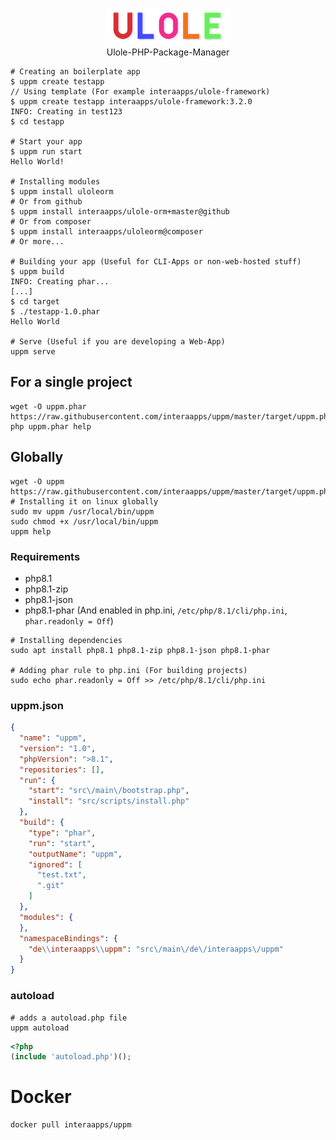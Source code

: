 <p align="center"><img src="./src/resources/ulole.svg" width="200"><br>Ulole-PHP-Package-Manager</p>


```shell
# Creating an boilerplate app
$ uppm create testapp
// Using template (For example interaapps/ulole-framework)
$ uppm create testapp interaapps/ulole-framework:3.2.0
INFO: Creating in test123
$ cd testapp

# Start your app
$ uppm run start
Hello World!

# Installing modules
$ uppm install uloleorm
# Or from github
$ uppm install interaapps/ulole-orm+master@github
# Or from composer
$ uppm install interaapps/uloleorm@composer
# Or more...

# Building your app (Useful for CLI-Apps or non-web-hosted stuff)
$ uppm build
INFO: Creating phar...
[...]
$ cd target
$ ./testapp-1.0.phar
Hello World

# Serve (Useful if you are developing a Web-App)
uppm serve
```

## For a single project
```shell
wget -O uppm.phar https://raw.githubusercontent.com/interaapps/uppm/master/target/uppm.phar
php uppm.phar help
```
## Globally
```shell
wget -O uppm https://raw.githubusercontent.com/interaapps/uppm/master/target/uppm.phar
# Installing it on linux globally
sudo mv uppm /usr/local/bin/uppm
sudo chmod +x /usr/local/bin/uppm
uppm help
```

### Requirements
- php8.1
- php8.1-zip
- php8.1-json
- php8.1-phar (And enabled in php.ini, `/etc/php/8.1/cli/php.ini`, `phar.readonly = Off`)
```shell
# Installing dependencies
sudo apt install php8.1 php8.1-zip php8.1-json php8.1-phar

# Adding phar rule to php.ini (For building projects)
sudo echo phar.readonly = Off >> /etc/php/8.1/cli/php.ini
```

### uppm.json

```json
{
  "name": "uppm",
  "version": "1.0",
  "phpVersion": ">8.1",
  "repositories": [],
  "run": {
    "start": "src\/main\/bootstrap.php",
    "install": "src/scripts/install.php"
  },
  "build": {
    "type": "phar",
    "run": "start",
    "outputName": "uppm",
    "ignored": [
      "test.txt",
      ".git"
    ]
  },
  "modules": {
  },
  "namespaceBindings": {
    "de\\interaapps\\uppm": "src\/main\/de\/interaapps\/uppm"
  }
}
```

### autoload

```shell
# adds a autoload.php file
uppm autoload
```

```php
<?php
(include 'autoload.php')();
```

# Docker
```shell
docker pull interaapps/uppm
```